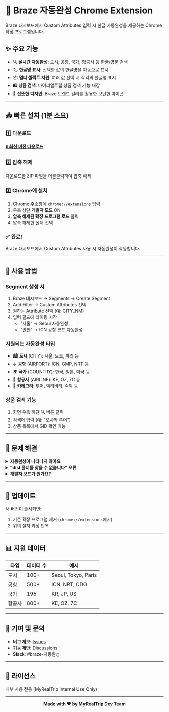 # 🚀 Braze 자동완성 Chrome Extension

Braze 대시보드에서 Custom Attributes 입력 시 한글 자동완성을 제공하는 Chrome 확장 프로그램입니다.

## ✨ 주요 기능

- 🔍 **실시간 자동완성**: 도시, 공항, 국가, 항공사 등 한글/영문 검색
- 🏷️ **한글명 표시**: 선택한 값의 한글명을 자동으로 표시
- 📦 **멀티 셀렉트 지원**: 여러 값 선택 시 각각의 한글명 표시
- 🛍️ **상품 검색**: 마이리얼트립 상품 검색 기능 내장
- 🎨 **산뜻한 디자인**: Braze 브랜드 컬러를 활용한 모던한 아이콘

---

## 📥 빠른 설치 (1분 소요)

### 1️⃣ 다운로드
**[⬇️ 최신 버전 다운로드](https://github.com/wonjunekang-myrealtrip/braze-autocomplete-extension/releases/latest/download/braze-autocomplete-extension.zip)**

### 2️⃣ 압축 해제
다운로드한 ZIP 파일을 더블클릭하여 압축 해제

### 3️⃣ Chrome에 설치
1. Chrome 주소창에 `chrome://extensions` 입력
2. 우측 상단 **개발자 모드** ON
3. **압축 해제된 확장 프로그램 로드** 클릭
4. 압축 해제한 폴더 선택

### ✅ 완료!
Braze 대시보드에서 Custom Attributes 사용 시 자동완성이 작동합니다.

---

## 🎯 사용 방법

### Segment 생성 시
1. Braze 대시보드 → Segments → Create Segment
2. Add Filter → Custom Attributes 선택
3. 원하는 Attribute 선택 (예: CITY_NM)
4. 입력 필드에 타이핑 시작
   - "서울" → Seoul 자동완성
   - "인천" → ICN 공항 코드 자동완성

### 지원되는 자동완성 타입
- 🏙️ **도시** (CITY): 서울, 도쿄, 파리 등
- ✈️ **공항** (AIRPORT): ICN, GMP, NRT 등
- 🌍 **국가** (COUNTRY): 한국, 일본, 미국 등
- 🛫 **항공사** (AIRLINE): KE, OZ, 7C 등
- 📝 **카테고리**: 투어, 액티비티, 숙박 등

### 상품 검색 기능
1. 화면 우측 하단 🔍 버튼 클릭
2. 검색어 입력 (예: "오사카 투어")
3. 상품 목록에서 GID 확인 가능

---

## 🔧 문제 해결

<details>
<summary><b>자동완성이 나타나지 않아요</b></summary>

- 확장 프로그램이 활성화되어 있는지 확인
- 페이지 새로고침 (F5)
- Chrome 재시작

</details>

<details>
<summary><b>"dist 폴더를 찾을 수 없습니다" 오류</b></summary>

- ZIP 파일 압축 해제 후 생성된 폴더 열기
- 그 안의 `dist` 폴더 선택 (상위 폴더 X)

</details>

<details>
<summary><b>개발자 모드가 뭔가요?</b></summary>

- Chrome 웹스토어 외부 확장 프로그램 설치를 위한 정상적인 모드
- 내부 사용을 위한 안전한 방법입니다

</details>

---

## 🔄 업데이트

새 버전이 출시되면:
1. 기존 확장 프로그램 제거 (`chrome://extensions`에서)
2. 위의 설치 과정 반복

---

## 📊 지원 데이터

| 타입 | 데이터 수 | 예시 |
|------|----------|------|
| 도시 | 100+ | Seoul, Tokyo, Paris |
| 공항 | 500+ | ICN, NRT, CDG |
| 국가 | 195 | KR, JP, US |
| 항공사 | 800+ | KE, OZ, 7C |

---

## 🤝 기여 및 문의

- **버그 제보**: [Issues](https://github.com/wonjunekang-myrealtrip/braze-autocomplete-extension/issues)
- **기능 제안**: [Discussions](https://github.com/wonjunekang-myrealtrip/braze-autocomplete-extension/discussions)
- **Slack**: #braze-자동완성

---

## 📝 라이선스

내부 사용 전용 (MyRealTrip Internal Use Only)

---

<div align="center">
  <b>Made with ❤️ by MyRealTrip Dev Team</b>
</div>